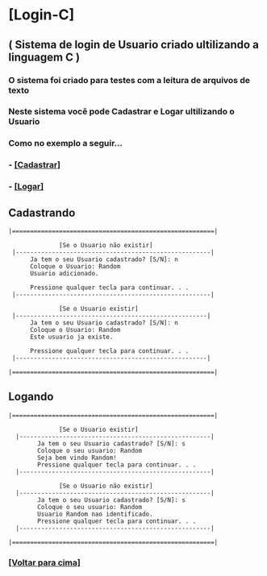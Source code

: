 # [Login-C]
## ( Sistema de login de Usuario criado ultilizando a linguagem C )
### O sistema foi criado para testes com a leitura de arquivos de texto
### Neste sistema você pode Cadastrar e Logar ultilizando o Usuario
### Como no exemplo a seguir...
### - [**[Cadastrar]**](#cadastrando)
### - [**[Logar]**](#Logando)

## Cadastrando
```
|========================================================|

              [Se o Usuario não existir]
 |------------------------------------------------------|
      Ja tem o seu Usuario cadastrado? [S/N]: n
      Coloque o Usuario: Random
      Usuario adicionado.

      Pressione qualquer tecla para continuar. . .
 |------------------------------------------------------|
 
              [Se o Usuario existir]
 |-----------------------------------------------------|
      Ja tem o seu Usuario cadastrado? [S/N]: n
      Coloque o Usuario: Random
      Este usuario ja existe.

      Pressione qualquer tecla para continuar. . .
 |-----------------------------------------------------|
 
|========================================================|
```
## Logando
```
|========================================================|

              [Se o Usuario existir]
  |-----------------------------------------------------|
        Ja tem o seu Usuario cadastrado? [S/N]: s
        Coloque o seu usuario: Random
        Seja bem vindo Random!
        Pressione qualquer tecla para continuar. . .
  |-----------------------------------------------------|
 
              [Se o Usuario não existir]
  |-----------------------------------------------------|
        Ja tem o seu Usuario cadastrado? [S/N]: s
        Coloque o seu usuario: Random
        Usuario Random nao identificado.
        Pressione qualquer tecla para continuar. . .
  |-----------------------------------------------------|
 
|========================================================|
```
### [**[Voltar para cima]**](#login-c)
